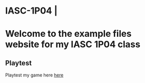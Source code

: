 # IASC-1P04 |

# Welcome to the example files website for my IASC 1P04 class

## Playtest

Playtest my game here [here](https://puginarug.com/)
